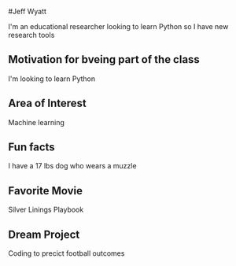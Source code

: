 #Jeff Wyatt

I'm an educational researcher looking to learn Python so I have new research tools

## Motivation for bveing part of the class 
I'm looking to learn Python

## Area of Interest
Machine learning

## Fun facts
I have a 17 lbs dog who wears a muzzle


## Favorite Movie
Silver Linings Playbook

## Dream Project
Coding to precict football outcomes
